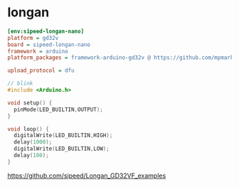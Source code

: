 # longan

```platformio.ini
[env:sipeed-longan-nano]
platform = gd32v
board = sipeed-longan-nano
framework = arduino
platform_packages = framework-arduino-gd32v @ https://github.com/mpmarks/framework-arduino-gd32v.git

upload_protocol = dfu
```

```main.cpp
// blink
#include <Arduino.h>

void setup() {
  pinMode(LED_BUILTIN,OUTPUT);
}

void loop() {
  digitalWrite(LED_BUILTIN,HIGH);
  delay(1000);
  digitalWrite(LED_BUILTIN,LOW);
  delay(100);
}
```

https://github.com/sipeed/Longan_GD32VF_examples

